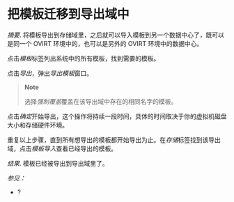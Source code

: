 # 把模板迁移到导出域中

*摘要*.
将模板导出到存储域里，之后就可以导入模板到另一个数据中心了，既可以是同一个
OVIRT 环境中的，也可以是另外的 OVIRT 环境中的数据中心。

点击*模板*标签列出系统中的所有模板，找到需要的模板。

点击*导出*，弹出*导出模板*窗口。

> **Note**
>
> 选择*强制覆盖*覆盖在该导出域中存在的相同名字的模板。

点击*确定*开始导出，这个操作将持续一段时间，具体的时间取决于你的虚拟机磁盘大小和存储硬件环境。

重复以上步骤，直到所有想导出的模板都开始导出为止。在*存储*标签找到该导出域，点击*模板导入*查看已经导出的模板。

*结果*.
模板已经被导出到导出域里了。

*参见：*

-   ?
